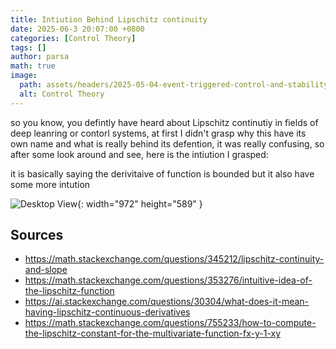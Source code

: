 ```yaml
---
title: Intiution Behind Lipschitz continuity
date: 2025-06-3 20:07:00 +0800
categories: [Control Theory]
tags: []
author: parsa
math: true
image:
  path: assets/headers/2025-05-04-event-triggered-control-and-stability.png
  alt: Control Theory
---
```


so you know, you defintly have heard about Lipschitz continutiy in fields of deep leanring or contorl systems, at first I didn't grasp why this have its own name and what is really behind its defention, it was really confusing, so after some look around and see, here is the intiution I grasped:

it is basically saying the derivitaive of function is bounded but it also have some more intution  

![Desktop View](https://en.wikipedia.org/wiki/Lipschitz_continuity#/media/File:Lipschitz_Visualisierung.gif){: width="972" height="589" }



## Sources
- https://math.stackexchange.com/questions/345212/lipschitz-continuity-and-slope
- https://math.stackexchange.com/questions/353276/intuitive-idea-of-the-lipschitz-function
- https://ai.stackexchange.com/questions/30304/what-does-it-mean-having-lipschitz-continuous-derivatives
- https://math.stackexchange.com/questions/755233/how-to-compute-the-lipschitz-constant-for-the-multivariate-function-fx-y-1-xy
